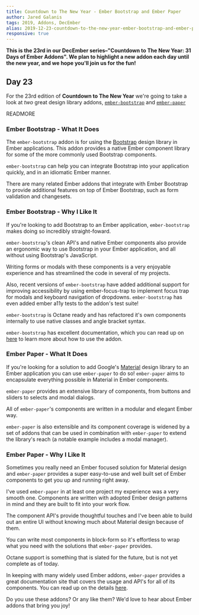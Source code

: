 ```yaml
---
title: Countdown to The New Year - Ember Bootstrap and Ember Paper
author: Jared Galanis
tags: 2019, Addons, DecEmber
alias: 2019-12-23-countdown-to-the-new-year-ember-bootstrap-and-ember-paper.md
responsive: true
---
```


**This is the 23rd in our DecEmber series–"Countdown to The New Year: 31 Days of Ember Addons". We plan to highlight a new addon each day until the new year, and we hope you'll join us for the fun!**

## Day 23

For the 23rd edition of **Countdown to The New Year** we're going to take a
look at *two* great design library addons, [`ember-bootstrap`](https://emberobserver.com/addons/ember-bootstrap) and [`ember-paper`](https://emberobserver.com/addons/ember-paper)

READMORE

### Ember Bootstrap - What It Does

The `ember-bootstrap` addon is for using the [Bootstrap](http://getbootstrap.com/) design library in Ember applications. This addon provides a native Ember component library for some of the more commonly used Bootstrap components.

`ember-bootstrap` can help you can integrate Bootstrap into your application quickly, and in an idiomatic Ember manner.

There are many related Ember addons that integrate with Ember Bootstrap to provide additional features on top of Ember Bootstrap, such as form validation and changesets.

### Ember Bootstrap  - Why I Like It

If you're looking to add Bootstrap to an Ember application, `ember-bootstrap` makes doing so incredibly straight-foward.

`ember-bootstrap`'s clean API's and native Ember components also provide an ergonomic way to use Bootstrap in your Ember application, and all without using Bootstrap's JavaScript. 

Writing forms or modals with these components is a very enjoyable experience and has streamlined the code in several of my projects.

Also, recent versions of `ember-bootstrap` have added additional support for improving accessibility by using ember-focus-trap to implement focus trap for modals and keyboard navigation of dropdowns. `ember-bootstrap` has even added ember a11y tests to the addon's test suite!

`ember-bootstrap` is Octane ready and has refactored it's own components internally to use native classes and angle bracket syntax.

`ember-bootstrap` has excellent documentation, which you can read up on [here](https://www.ember-bootstrap.com/) to learn more about how to use the addon.

### Ember Paper - What It Does

If you're looking for a solution to add Google's [Material](https://www.google.com/design/spec/material-design/introduction.html) design library to an Ember application you can use `ember-paper` to do so! `ember-paper` aims to encapsulate everything possible in Material in Ember components.

`ember-paper` provides an extensive library of components, from buttons and sliders to selects and modal dialogs.

All of `ember-paper`'s components are written in a modular and elegant Ember way.

`ember-paper` is also extensible and its component coverage is widened by a set of addons that can be used in combination with `ember-paper` to extend the library's reach (a notable example includes a modal manager).

### Ember Paper  - Why I Like It

Sometimes you really need an Ember focused solution for Material design and `ember-paper` provides a super easy-to-use and well built set of Ember components to get you up and running right away.

I've used `ember-paper` in at least one project my experience was a very smooth one. Components are written with adopted Ember design patterns in mind and they are built to fit into your work flow.

The component API's provide thoughtful touches and I've been able to build out an entire UI without knowing much about Material design because of them.

You can write most components in block-form so it's effortless to wrap what you need with the solutions that `ember-paper` provides.

Octane support is something that is slated for the future, but is not yet complete as of today.

In keeping with many widely used Ember addons, `ember-paper` provides a great documentation site that covers the usage and API's for all of its components. You can read up on the details [here](https://miguelcobain.github.io/ember-paper/).

Do you use these addons? Or any like them? We'd love to hear about Ember addons that bring you joy!
